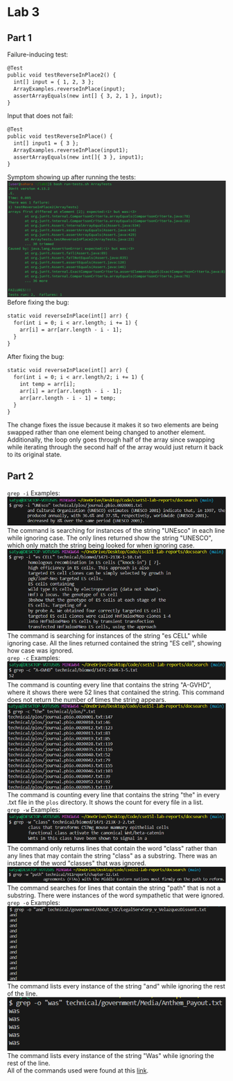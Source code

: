 # Lab 3
## Part 1
Failure-inducing test:
```
@Test
public void testReverseInPlace2() {
  int[] input = { 1, 2, 3 };
  ArrayExamples.reverseInPlace(input);
  assertArrayEquals(new int[] { 3, 2, 1 }, input);
}
```
Input that does not fail:
```
@Test 
public void testReverseInPlace() {
  int[] input1 = { 3 };
  ArrayExamples.reverseInPlace(input1);
  assertArrayEquals(new int[]{ 3 }, input1);
}
```
Symptom showing up after running the tests:
![Symptom](symptoms.png)
Before fixing the bug:
```
static void reverseInPlace(int[] arr) {
  for(int i = 0; i < arr.length; i += 1) {
    arr[i] = arr[arr.length - i - 1];
  }
}
```
After fixing the bug:
```
static void reverseInPlace(int[] arr) {
  for(int i = 0; i < arr.length/2; i += 1) {
    int temp = arr[i];
    arr[i] = arr[arr.length - i - 1];
    arr[arr.length - i - 1] = temp;
  }
}
```
The change fixes the issue because it makes it so two elements are being swapped rather than one element being changed to another element. Additionally, the loop only goes through half of the array since swapping while iterating through the second half of the array would just return it back to its original state.
## Part 2
`grep -i` Examples:\
![grep -i Example 1](grep%20-i%201.png)\
The command is searching for instances of the string "UNEsco" in each line while ignoring case. The only lines returned show the string "UNESCO", which only match the string being looked for when ignoring case.
![grep -i Example 2](grep%20-i%202.png)\
The command is searching for instances of the string "es CELL" while ignoring case. All the lines returned contained the string "ES cell", showing how case was ignored.\
`grep -c` Examples:\
![grep -c Example 1](grep%20-c%201.png)\
The command is counting every line that contains the string "A-GVHD", where it shows there were 52 lines that contained the string. This command does not return the number of times the string appears.\
![grep -c Example 2](grep%20-c%202.png)\
The command is counting every line that contains the string "the" in every .txt file in the `plos` directory. It shows the count for every file in a list.\
`grep -w` Examples:\
![grep -w Example 1](grep%20-%20w%201.png)\
The command only returns lines that contain the word "class" rather than any lines that may contain the string "class" as a substring. There was an instance of the word "classes" that was ignored.\
![grep -w Example 2](grep%20-w%202.png)\
The command searches for lines that contain the string "path" that is not a substring. There were instances of the word sympathetic that were ignored.\
`grep -o` Examples:\
![grep -o Example 1](grep%20-o%201.png)\
The command lists every instance of the string "and" while ignoring the rest of the line.\
![grep -o Example 2](grep%20-o%202.png)\
The command lists every instance of the string "Was" while ignoring the rest of the line.\
All of the commands used were found at this [link](https://www.geeksforgeeks.org/grep-command-in-unixlinux/).
